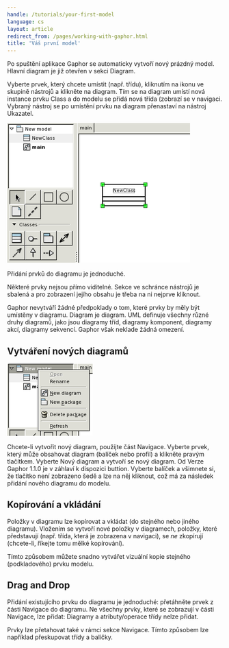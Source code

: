 ```yaml
---
handle: /tutorials/your-first-model
language: cs
layout: article
redirect_from: /pages/working-with-gaphor.html
title: 'Váš první model'
---
```


Po spuštění aplikace Gaphor se automaticky vytvoří nový prázdný
model. Hlavní diagram je již otevřen v sekci Diagram.

Vyberte prvek, který chcete umístit (např. třídu), kliknutím na ikonu ve
skupině nástrojů a klikněte na diagram. Tím se na diagram umístí nová
instance prvku Class a do modelu se přidá nová třída (zobrazí se v
navigaci.  Vybraný nástroj se po umístění prvku na diagram přenastaví na
nástroj Ukazatel.

![image](/images/oneclass.png)

Přidání prvků do diagramu je jednoduché.

Některé prvky nejsou přímo viditelné. Sekce ve schránce nástrojů je sbalená
a pro zobrazení jejího obsahu je třeba na ni nejprve kliknout.

Gaphor nevytváří žádné předpoklady o tom, které prvky by měly být umístěny v
diagramu. Diagram je diagram. UML definuje všechny různé druhy diagramů,
jako jsou diagramy tříd, diagramy komponent, diagramy akcí, diagramy
sekvencí. Gaphor však neklade žádná omezení.

## Vytváření nových diagramů

![image](/images/navpopup.png)

Chcete-li vytvořit nový diagram, použijte část Navigace. Vyberte prvek,
který může obsahovat diagram (balíček nebo profil) a klikněte pravým
tlačítkem. Vyberte Nový diagram a vytvoří se nový diagram. Od Verze Gaphor
1.1.0 je v záhlaví k dispozici buttion. Vyberte balíček a všimnete si, že
tlačítko není zobrazeno šedě a lze na něj kliknout, což má za následek
přidání nového diagramu do modelu.

## Kopírování a vkládání

Položky v diagramu lze kopírovat a vkládat (do stejného nebo jiného
diagramu). Vložením se vytvoří nové položky v diagramech, položky, které
představují (např. třída, která je zobrazena v navigaci), se *ne* zkopírují
(chcete-li, říkejte tomu mělké kopírování).

Tímto způsobem můžete snadno vytvářet vizuální kopie stejného (podkladového)
prvku modelu.

## Drag and Drop

Přidání existujícího prvku do diagramu je jednoduché: přetáhněte prvek z
části Navigace do diagramu. Ne všechny prvky, které se zobrazují v části
Navigace, lze přidat: Diagramy a atributy/operace třídy nelze přidat.

Prvky lze přetahovat také v rámci sekce Navigace. Tímto způsobem lze
například přeskupovat třídy a balíčky.

